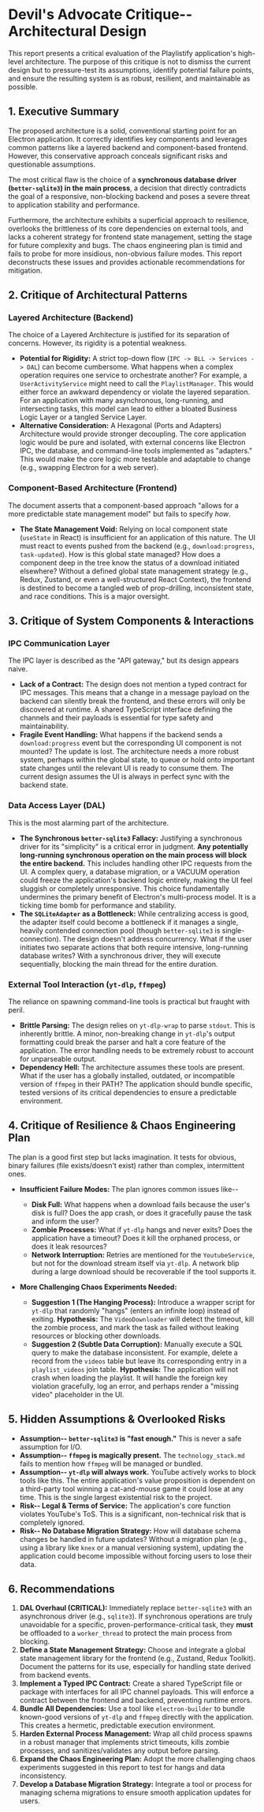# Devil's Advocate Critique-- Architectural Design

This report presents a critical evaluation of the Playlistify application's high-level architecture. The purpose of this critique is not to dismiss the current design but to pressure-test its assumptions, identify potential failure points, and ensure the resulting system is as robust, resilient, and maintainable as possible.

## 1. Executive Summary

The proposed architecture is a solid, conventional starting point for an Electron application. It correctly identifies key components and leverages common patterns like a layered backend and component-based frontend. However, this conservative approach conceals significant risks and questionable assumptions.

The most critical flaw is the choice of a **synchronous database driver (`better-sqlite3`) in the main process**, a decision that directly contradicts the goal of a responsive, non-blocking backend and poses a severe threat to application stability and performance.

Furthermore, the architecture exhibits a superficial approach to resilience, overlooks the brittleness of its core dependencies on external tools, and lacks a coherent strategy for frontend state management, setting the stage for future complexity and bugs. The chaos engineering plan is timid and fails to probe for more insidious, non-obvious failure modes. This report deconstructs these issues and provides actionable recommendations for mitigation.

## 2. Critique of Architectural Patterns

### Layered Architecture (Backend)
The choice of a Layered Architecture is justified for its separation of concerns. However, its rigidity is a potential weakness.

*   **Potential for Rigidity:** A strict top-down flow (`IPC -> BLL -> Services -> DAL`) can become cumbersome. What happens when a complex operation requires one service to orchestrate another? For example, a `UserActivityService` might need to call the `PlaylistManager`. This would either force an awkward dependency or violate the layered separation. For an application with many asynchronous, long-running, and intersecting tasks, this model can lead to either a bloated Business Logic Layer or a tangled Service Layer.
*   **Alternative Consideration:** A Hexagonal (Ports and Adapters) Architecture would provide stronger decoupling. The core application logic would be pure and isolated, with external concerns like Electron IPC, the database, and command-line tools implemented as "adapters." This would make the core logic more testable and adaptable to change (e.g., swapping Electron for a web server).

### Component-Based Architecture (Frontend)
The document asserts that a component-based approach "allows for a more predictable state management model" but fails to specify *how*.

*   **The State Management Void:** Relying on local component state (`useState` in React) is insufficient for an application of this nature. The UI must react to events pushed from the backend (e.g., `download:progress`, `task-updated`). How is this global state managed? How does a component deep in the tree know the status of a download initiated elsewhere? Without a defined global state management strategy (e.g., Redux, Zustand, or even a well-structured React Context), the frontend is destined to become a tangled web of prop-drilling, inconsistent state, and race conditions. This is a major oversight.

## 3. Critique of System Components & Interactions

### IPC Communication Layer
The IPC layer is described as the "API gateway," but its design appears naive.

*   **Lack of a Contract:** The design does not mention a typed contract for IPC messages. This means that a change in a message payload on the backend can silently break the frontend, and these errors will only be discovered at runtime. A shared TypeScript interface defining the channels and their payloads is essential for type safety and maintainability.
*   **Fragile Event Handling:** What happens if the backend sends a `download:progress` event but the corresponding UI component is not mounted? The update is lost. The architecture needs a more robust system, perhaps within the global state, to queue or hold onto important state changes until the relevant UI is ready to consume them. The current design assumes the UI is always in perfect sync with the backend state.

### Data Access Layer (DAL)
This is the most alarming part of the architecture.

*   **The Synchronous `better-sqlite3` Fallacy:** Justifying a synchronous driver for its "simplicity" is a critical error in judgment. **Any potentially long-running synchronous operation on the main process will block the entire backend.** This includes handling other IPC requests from the UI. A complex query, a database migration, or a VACUUM operation could freeze the application's backend logic entirely, making the UI feel sluggish or completely unresponsive. This choice fundamentally undermines the primary benefit of Electron's multi-process model. It is a ticking time bomb for performance and stability.
*   **The `SQLiteAdapter` as a Bottleneck:** While centralizing access is good, the adapter itself could become a bottleneck if it manages a single, heavily contended connection pool (though `better-sqlite3` is single-connection). The design doesn't address concurrency. What if the user initiates two separate actions that both require intensive, long-running database writes? With a synchronous driver, they will execute sequentially, blocking the main thread for the entire duration.

### External Tool Interaction (`yt-dlp`, `ffmpeg`)
The reliance on spawning command-line tools is practical but fraught with peril.

*   **Brittle Parsing:** The design relies on `yt-dlp-wrap` to parse `stdout`. This is inherently brittle. A minor, non-breaking change in `yt-dlp`'s output formatting could break the parser and halt a core feature of the application. The error handling needs to be extremely robust to account for unparseable output.
*   **Dependency Hell:** The architecture assumes these tools are present. What if the user has a globally installed, outdated, or incompatible version of `ffmpeg` in their PATH? The application should bundle specific, tested versions of its critical dependencies to ensure a predictable environment.

## 4. Critique of Resilience & Chaos Engineering Plan

The plan is a good first step but lacks imagination. It tests for obvious, binary failures (file exists/doesn't exist) rather than complex, intermittent ones.

*   **Insufficient Failure Modes:** The plan ignores common issues like--
    *   **Disk Full:** What happens when a download fails because the user's disk is full? Does the app crash, or does it gracefully pause the task and inform the user?
    *   **Zombie Processes:** What if `yt-dlp` hangs and never exits? Does the application have a timeout? Does it kill the orphaned process, or does it leak resources?
    *   **Network Interruption:** Retries are mentioned for the `YoutubeService`, but not for the download stream itself via `yt-dlp`. A network blip during a large download should be recoverable if the tool supports it.

*   **More Challenging Chaos Experiments Needed:**
    *   **Suggestion 1 (The Hanging Process):** Introduce a wrapper script for `yt-dlp` that randomly "hangs" (enters an infinite loop) instead of exiting. **Hypothesis:** The `VideoDownloader` will detect the timeout, kill the zombie process, and mark the task as failed without leaking resources or blocking other downloads.
    *   **Suggestion 2 (Subtle Data Corruption):** Manually execute a SQL query to make the database inconsistent. For example, delete a record from the `videos` table but leave its corresponding entry in a `playlist_videos` join table. **Hypothesis:** The application will not crash when loading the playlist. It will handle the foreign key violation gracefully, log an error, and perhaps render a "missing video" placeholder in the UI.

## 5. Hidden Assumptions & Overlooked Risks

*   **Assumption-- `better-sqlite3` is "fast enough."** This is never a safe assumption for I/O.
*   **Assumption-- `ffmpeg` is magically present.** The `technology_stack.md` fails to mention how `ffmpeg` will be managed or bundled.
*   **Assumption-- `yt-dlp` will always work.** YouTube actively works to block tools like this. The entire application's value proposition is dependent on a third-party tool winning a cat-and-mouse game it could lose at any time. This is the single largest existential risk to the project.
*   **Risk-- Legal & Terms of Service:** The application's core function violates YouTube's ToS. This is a significant, non-technical risk that is completely ignored.
*   **Risk-- No Database Migration Strategy:** How will database schema changes be handled in future updates? Without a migration plan (e.g., using a library like `knex` or a manual versioning system), updating the application could become impossible without forcing users to lose their data.

## 6. Recommendations

1.  **DAL Overhaul (CRITICAL):** Immediately replace `better-sqlite3` with an asynchronous driver (e.g., `sqlite3`). If synchronous operations are truly unavoidable for a specific, proven-performance-critical task, they **must** be offloaded to a `worker_thread` to protect the main process from blocking.
2.  **Define a State Management Strategy:** Choose and integrate a global state management library for the frontend (e.g., Zustand, Redux Toolkit). Document the patterns for its use, especially for handling state derived from backend events.
3.  **Implement a Typed IPC Contract:** Create a shared TypeScript file or package with interfaces for all IPC channel payloads. This will enforce a contract between the frontend and backend, preventing runtime errors.
4.  **Bundle All Dependencies:** Use a tool like `electron-builder` to bundle known-good versions of `yt-dlp` and `ffmpeg` directly with the application. This creates a hermetic, predictable execution environment.
5.  **Harden External Process Management:** Wrap all child process spawns in a robust manager that implements strict timeouts, kills zombie processes, and sanitizes/validates any output before parsing.
6.  **Expand the Chaos Engineering Plan:** Adopt the more challenging chaos experiments suggested in this report to test for hangs and data inconsistency.
7.  **Develop a Database Migration Strategy:** Integrate a tool or process for managing schema migrations to ensure smooth application updates for users.